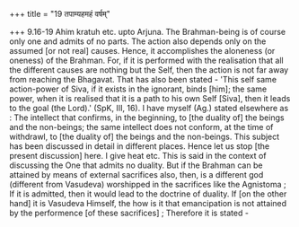 +++
title = "19 तपाम्यहमहं वर्षम्"

+++
9.16-19 Ahim kratuh etc. upto Arjuna. The Brahman-being is of course
only one and admits of no parts. The action also depends only on the
assumed \[or not real\] causes. Hence, it accomplishes the aloneness (or
oneness) of the Brahman. For, if it is performed with the realisation
that all the different causes are nothing but the Self, then the action
is not far away from reaching the Bhagavat. That has also been stated -
'This self same action-power of Siva, if it exists in the ignorant,
binds \[him\]; the same power, when it is realised that it is a path to
his own Self \[Siva\], then it leads to the goal (the Lord).' (SpK, III,
16). I have myself (Ag.) stated elsewhere as : The intellect that
confirms, in the beginning, to \[the duality of\] the beings and the
non-beings; the same intellect does not conform, at the time of
withdrawl, to \[the duality of\] the beings and the non-beings. This
subject has been discussed in detail in different places. Hence let us
stop \[the present discussion\] here. I give heat etc. This is said in
the context of discussing the One that admits no duality. But if the
Brahman can be attained by means of external sacrifices also, then, is a
different god (different from Vasudeva) worshipped in the sacrifices
like the Agnistoma ; If it is admitted, then it would lead to the
doctrine of duality. If \[on the other hand\] it is Vasudeva Himself,
the how is it that emancipation is not attained by the performence \[of
these sacrifices\] ; Therefore it is stated -
